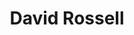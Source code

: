 ---
title: "David Rossell"
first_name: David
last_name: Rossell
role: Associate Professor
superuser: true
organizations:
  - name: Universitat Pompeu Fabra
    url: "https://sites.google.com/site/rosselldavid/"
interests:
  - High-dimensional inference
  - Bayesian methods
  - Experimental design
  - Dimensionality reduction
  - Model selection
  - Statistical methods for complex data
social:
  - icon: globe
    icon_pack: fas
    link: "https://sites.google.com/site/rosselldavid/"
  - icon: google-scholar
    icon_pack: ai
    link: "https://scholar.google.com/citations?user=3A2KLz8AAAAJ"
  - icon: envelope
    icon_pack: fas
    link: "mailto:david.rossell@upf.edu"
user_groups:
  - Principal Investigators
education:
  courses:
    - course: "PhD in Statistics"
      institution: "Rice University"
      year: 2006
    - course: "Llicenciatura in Statistics"
      institution: "Universitat Politècnica de Catalunya"
      year: 2001
    - course: "Diplomatura in Statistics"
      institution: "Universitat Politècnica de Catalunya"
      year: 1999
editorial_roles:
  - "Co-editor, *Bayesian Analysis* (2024– )"
  - "Associate Editor, *Journal of the American Statistical Association* (Theory & Methods, 2022– )"
  - "Associate Editor, *Bayesian Analysis* (2018–2024)"
  - "Associate Editor, *Computational Statistics & Data Analysis* (2022–2024)"
bio: "My research focuses on high-dimensional inference, Bayesian methods, and complex data modeling. I have a strong interest in model selection, graphical and factor models, and scalable algorithms with frequentist validity."
---